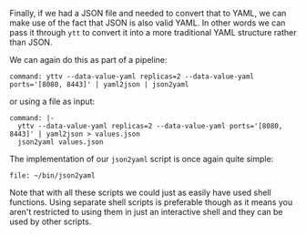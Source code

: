 Finally, if we had a JSON file and needed to convert that to YAML, we can
make use of the fact that JSON is also valid YAML. In other words we can pass
it through `ytt` to convert it into a more traditional YAML structure rather
than JSON.

We can again do this as part of a pipeline:

```terminal:execute
command: yttv --data-value-yaml replicas=2 --data-value-yaml ports='[8080, 8443]' | yaml2json | json2yaml
```

or using a file as input:

```terminal:execute
command: |-
  yttv --data-value-yaml replicas=2 --data-value-yaml ports='[8080, 8443]' | yaml2json > values.json
  json2yaml values.json
```

The implementation of our `json2yaml` script is once again quite simple:

```editor:open-file
file: ~/bin/json2yaml
```

Note that with all these scripts we could just as easily have used shell
functions. Using separate shell scripts is preferable though as it means you
aren't restricted to using them in just an interactive shell and they can be
used by other scripts.

